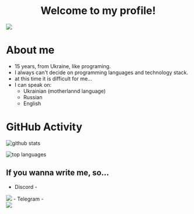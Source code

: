<h1 align="center">Welcome to my profile!</h1>

<img src="https://media.tenor.co/images/ae40603eddb6e4bb1ea56cc6de7d0f6e/raw" align="center"/>

# About me
- 15 years, from Ukraine, like programing. 
- I always can't decide on programming languages and technology stack. 
- at this time it is difficult for me... 
- I can speak on:
  - Ukrainian (motherlannd language)
  - Russian
  - English

# GitHub Activity

![github stats](https://github-readme-stats.vercel.app/api?username=swcs3&theme=dark&show_icons=true)

![top languages](https://github-readme-stats.vercel.app/api/top-langs?username=swcs3&theme=dark&layout=compact&show_icons=true)

## If you wanna write me, so...

- Discord - <br>
<img src="http://my-socnets-username.herokuapp.com/username?text=https://my-socnets-username.herokuapp.com/username/text/discord&icon=ds&bg=black&color=white">
- Telegram - <br>
<img src="https://my-socnets-username.herokuapp.com/username?text=https://my-socnets-username.herokuapp.com/username/text/telegram&icon=tg&bg=black&color=white">

